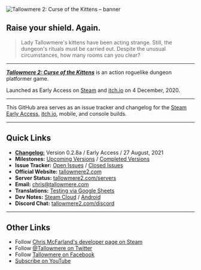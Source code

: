 ![Tallowmere 2: Curse of the Kittens – banner](https://i.imgur.com/78YrV6R.jpg)

## Raise your shield. Again.

> Lady Tallowmere's kittens have been acting strange. Still, the dungeon's rituals must be carried out. Despite the unusual circumstances, how many rooms can you clear?

---

[_**Tallowmere 2: Curse of the Kittens**_](https://www.tallowmere2.com/) is an action roguelike dungeon platformer game.

Launched as Early Access on [Steam](https://store.steampowered.com/app/655740/Tallowmere_2_Curse_of_the_Kittens/) and [itch.io](https://chrisnzl.itch.io/tallowmere-2-curse-of-the-kittens) on 4 December, 2020.

---

This GitHub area serves as an issue tracker and changelog for the [Steam Early Access](https://store.steampowered.com/app/655740/Tallowmere_2_Curse_of_the_Kittens/), [itch.io](https://chrisnzl.itch.io/tallowmere-2-curse-of-the-kittens), mobile, and console builds.

---

## Quick Links
- [**Changelog:**](https://github.com/ChrisNZL/Tallowmere2/wiki/Changelog) Version 0.2.8a / Early Access / 27 August, 2021
- **Milestones:** [Upcoming Versions](https://github.com/ChrisNZL/Tallowmere2/milestones) / [Completed Versions](https://github.com/ChrisNZL/Tallowmere2/milestones?state=closed)
- **Issue Tracker:** [Open Issues](https://github.com/ChrisNZL/Tallowmere2/issues) / [Closed Issues](https://github.com/ChrisNZL/Tallowmere2/issues?q=is%3Aissue+is%3Aclosed)
- **Official Website:** [tallowmere2.com](https://tallowmere2.com)
- **Server Status:** [tallowmere2.com/servers](https://tallowmere2.com/servers)
- **Email:** [chris@tallowmere.com](mailto:chris@tallowmere.com)
- **Translations:** [Testing via Google Sheets](https://github.com/ChrisNZL/Tallowmere2/wiki/Translations:-Testing-via-Google-Sheets)
- **Dev Notes:** [Steam Cloud](https://github.com/ChrisNZL/Tallowmere2/wiki/Dev:-Steam-Cloud-notes) / [Android](https://github.com/ChrisNZL/Tallowmere2/wiki/Dev:-Android-notes)
- **Discord Chat:** [tallowmere2.com/discord](https://tallowmere2.com/discord)

---

## Other Links

- Follow [Chris McFarland's developer page on Steam](https://store.steampowered.com/dev/cmcfarland/)
- Follow [@Tallowmere on Twitter](https://twitter.com/Tallowmere)
- Follow [Tallowmere on Facebook](https://facebook.com/Tallowmere)
- [Subscribe on YouTube](https://youtube.com/user/Tallowmere)
